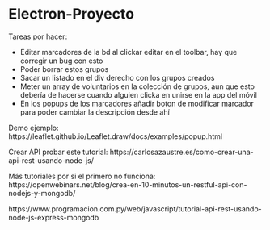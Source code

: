 # Electron-Proyecto
Tareas por hacer:
<ul>
  <li>Editar marcadores de la bd al clickar editar en el toolbar, hay que corregir un bug con esto</li>
  <li>Poder borrar estos grupos</li>
  <li>Sacar un listado en el div derecho con los grupos creados</li>
  <li>Meter un array de voluntarios en la colección de grupos, aun que esto debería de hacerse cuando alguien clicka en unirse en la app del móvil</li>
  <li>En los popups de los marcadores añadir boton de modificar marcador para poder cambiar la descripción desde ahí</li>
</ul>
<p>Demo ejemplo: https://leaflet.github.io/Leaflet.draw/docs/examples/popup.html</p>
<p>Crear API probar este tutorial: https://carlosazaustre.es/como-crear-una-api-rest-usando-node-js/</p>
<p>Más tutoriales por si el primero no funciona: https://openwebinars.net/blog/crea-en-10-minutos-un-restful-api-con-nodejs-y-mongodb/</p>
<p>https://www.programacion.com.py/web/javascript/tutorial-api-rest-usando-node-js-express-mongodb</p>
